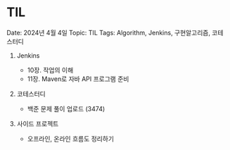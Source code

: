 # TIL

Date: 2024년 4월 4일
Topic: TIL
Tags: Algorithm, Jenkins, 구현알고리즘, 코테스터디

1. Jenkins 
    - 10장. 작업의 이해
    - 11장. Maven로 자바 API 프로그램 준비

1. 코테스터디
    - 백준 문제 풀이 업로드 (3474)

1. 사이드 프로젝트
    - 오프라인, 온라인 흐름도 정리하기